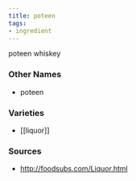 ```yaml
---
title: poteen
tags:
- ingredient
---
```

poteen whiskey

### Other Names

* poteen

### Varieties

* [[liquor]]

### Sources
* http://foodsubs.com/Liquor.html
